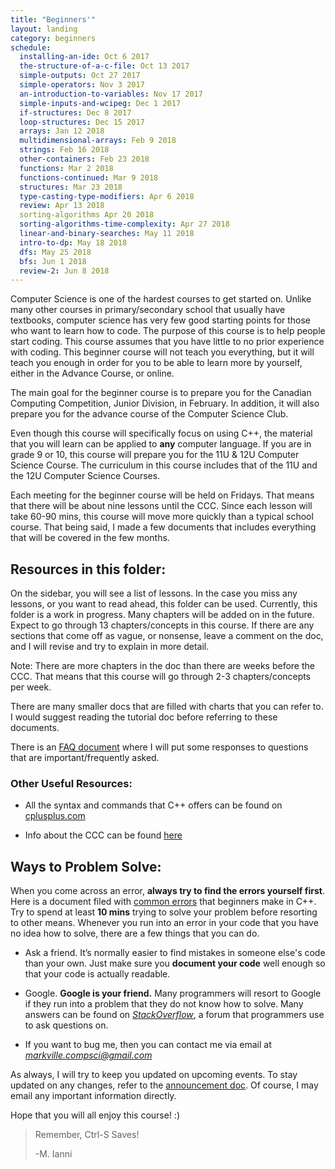 ```yaml
---
title: "Beginners'"
layout: landing
category: beginners
schedule:
  installing-an-ide: Oct 6 2017
  the-structure-of-a-c-file: Oct 13 2017
  simple-outputs: Oct 27 2017
  simple-operators: Nov 3 2017
  an-introduction-to-variables: Nov 17 2017
  simple-inputs-and-wcipeg: Dec 1 2017
  if-structures: Dec 8 2017
  loop-structures: Dec 15 2017
  arrays: Jan 12 2018
  multidimensional-arrays: Feb 9 2018
  strings: Feb 16 2018
  other-containers: Feb 23 2018
  functions: Mar 2 2018
  functions-continued: Mar 9 2018
  structures: Mar 23 2018
  type-casting-type-modifiers: Apr 6 2018
  review: Apr 13 2018
  sorting-algorithms Apr 20 2018
  sorting-algorithms-time-complexity: Apr 27 2018
  linear-and-binary-searches: May 11 2018
  intro-to-dp: May 18 2018
  dfs: May 25 2018
  bfs: Jun 1 2018
  review-2: Jun 8 2018
---
```


Computer Science is one of the hardest courses to get started on. Unlike
many other courses in primary/secondary school that usually have
textbooks, computer science has very few good starting points for those
who want to learn how to code. The purpose of this course is to help
people start coding. This course assumes that you have little to no
prior experience with coding. This beginner course will not teach you
everything, but it will teach you enough in order for you to be able to
learn more by yourself, either in the Advance Course, or online.

The main goal for the beginner course is to prepare you for the Canadian
Computing Competition, Junior Division, in February. In addition, it
will also prepare you for the advance course of the Computer Science
Club.

Even though this course will specifically focus on using C++, the
material that you will learn can be applied to **any** computer
language. If you are in grade 9 or 10, this course will prepare you for
the 11U & 12U Computer Science Course. The curriculum in this course
includes that of the 11U and the 12U Computer Science Courses.

Each meeting for the beginner course will be held on Fridays. That means
that there will be about nine lessons until the CCC. Since each lesson
will take 60-90 mins, this course will move more quickly than a typical
school course. That being said, I made a few documents that includes
everything that will be covered in the few months.

## Resources in this folder:

On the sidebar, you will see a list of lessons.
In the case you miss any lessons, or you want
to read ahead, this folder can be used. Currently, this folder is a work
in progress. Many chapters will be added on in the future. Expect to go
through 13 chapters/concepts in this course. If there are any sections
that come off as vague, or nonsense, leave a comment on the doc, and I
will revise and try to explain in more detail.

Note: There are more chapters in the doc than there are weeks before the
CCC. That means that this course will go through 2-3 chapters/concepts
per week.

There are many smaller docs that are filled with charts that you can
refer to. I would suggest reading the tutorial doc before referring to
these documents.

There is an [FAQ document](/resources/beginners/faq)
where I will put some responses to questions that are
important/frequently asked.

### Other Useful Resources:

 - All the syntax and commands that C++ offers can be found on [cplusplus.com](http://www.cplusplus.com/info/)

 - Info about the CCC can be found [here](http://cemc.uwaterloo.ca/contests/computing.html)

## Ways to Problem Solve:

When you come across an error, **always try to find the errors yourself
first**. Here is a document filed with [common
errors](/resources/beginners/debugging-common-errors)
that beginners make in C++. Try to spend at least **10 mins** trying to
solve your problem before resorting to other means. Whenever you run
into an error in your code that you have no idea how to solve, there are
a few things that you can do.

 - Ask a friend. It’s normally easier to find mistakes in someone
   else's code than your own. Just make sure you **document your
   code** well enough so that your code is actually readable.

 - Google. **Google is your friend.** Many programmers will resort to
   Google if they run into a problem that they do not know how to
   solve. Many answers can be found on
   [*StackOverflow*](http://stackoverflow.com/), a forum that
   programmers use to ask questions on.

 - If you want to bug me, then you can contact me via email at
   [*markville.compsci@gmail.com*](mailto:markville.compsci@gmail.com)

As always, I will try to keep you updated on upcoming events. To stay
updated on any changes, refer to the [announcement
doc](https://docs.google.com/a/gapps.yrdsb.ca/document/d/1xMbT3W9PTNsSpDSrJT-Bf_9rE5rDmCSgQ_hyA8pFvME/edit?usp=sharing).
Of course, I may email any important information directly.

Hope that you will all enjoy this course! :)

[](#ctrl-s-saves)
> Remember, Ctrl-S Saves!
>
> -M. Ianni

<style>[href="#ctrl-s-saves"] + blockquote { font-family: "Kaushan Script", "Brush Script", "Zapfino", cursive; }</style>
